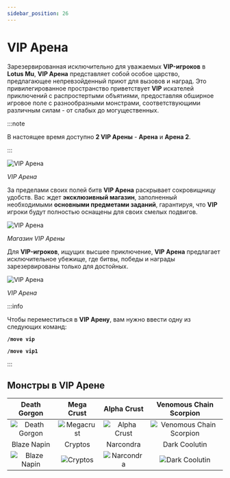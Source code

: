 ```yaml
---
sidebar_position: 26
---
```


# VIP Арена

Зарезервированная исключительно для уважаемых **VIP-игроков** в **Lotus Mu**, **VIP Арена** представляет собой особое царство, предлагающее непревзойденный приют для вызовов и наград. Это привилегированное пространство приветствует **VIP** искателей приключений с распростертыми объятиями, предоставляя обширное игровое поле с разнообразными монстрами, соответствующими различным силам - от слабых до могущественных.

:::note

В настоящее время доступно **2 VIP Арены** - **Арена** и **Арена 2**.

:::

![VIP Арена](/img/maps/arena-1.jpg)

_VIP Арена_

За пределами своих полей битв **VIP Арена** раскрывает сокровищницу удобств. Вас ждет **эксклюзивный магазин**, заполненный необходимыми **основными предметами заданий**, гарантируя, что **VIP** игроки будут полностью оснащены для своих смелых подвигов.

![VIP Арена](/img/maps/arena-shop.jpg)

_Магазин VIP Арены_

Для **VIP-игроков**, ищущих высшее приключение, **VIP Арена** предлагает исключительное убежище, где битвы, победы и награды зарезервированы только для достойных.

![VIP Арена](/img/maps/arena-2.jpg)

_VIP Арена_

:::info

Чтобы переместиться в **VIP Арену**, вам нужно ввести одну из следующих команд:

**`/move vip`**

**`/move vip1`**

:::

## Монстры в VIP Арене

|                         Death Gorgon                         |                    Mega Crust                     |                     Alpha Crust                      |                            Venomous Chain Scorpion                            |
| :----------------------------------------------------------: | :-----------------------------------------------: | :--------------------------------------------------: | :---------------------------------------------------------------------------: |
|  ![Death Gorgon](/img/monsters/losttower/death-gorgon.jpg)   | ![Megacrust](/img/monsters/icarus/mega-crust.jpg) | ![Alpha Crust](/img/monsters/icarus/alpha-crust.jpg) | ![Venomous Chain Scorpion](/img/monsters/karutan/venomous-chain-scorpion.jpg) |
|                         Blaze Napin                          |                      Cryptos                      |                      Narcondra                       |                                 Dark Coolutin                                 |
| ![Blaze Napin](/img/monsters/swamp-of-peace/blaze-napin.jpg) |   ![Cryptos](/img/monsters/karutan/crypos.jpg)    |  ![Narcondra](/img/monsters/karutan/narcondra.jpg)   |          ![Dark Coolutin](/img/monsters/la-cleon/dark-coolutin.jpg)           |
